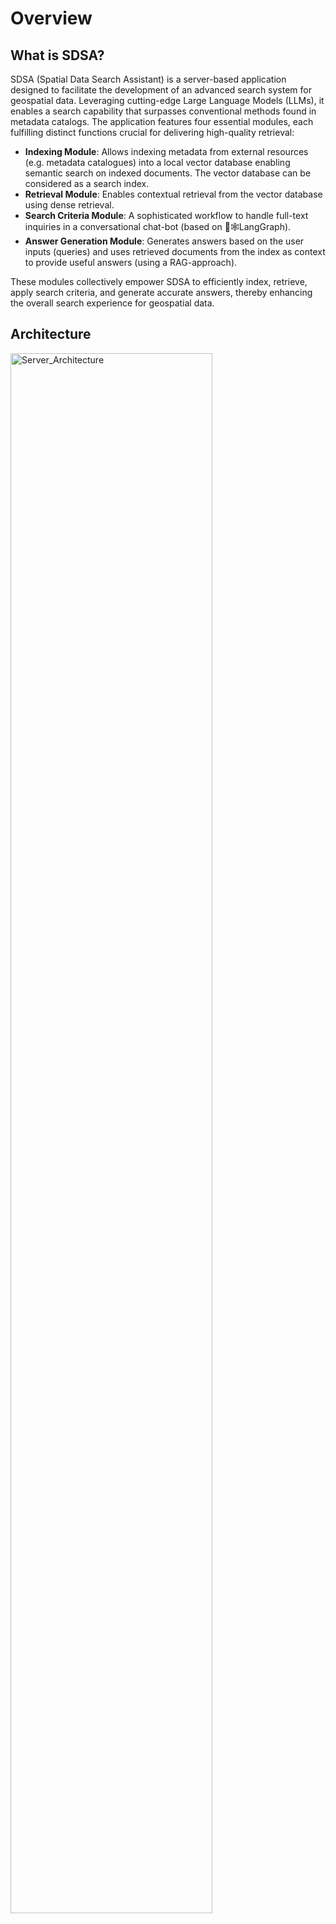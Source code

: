 # Overview

## What is SDSA?

SDSA (Spatial Data Search Assistant) is a server-based application designed to facilitate the development of an advanced search system for geospatial data. Leveraging cutting-edge Large Language Models (LLMs), it enables a search capability that surpasses conventional methods found in metadata catalogs. The application features four essential modules, each fulfilling distinct functions crucial for delivering high-quality retrieval:

- **Indexing Module**: Allows indexing metadata from external resources (e.g. metadata catalogues) into a local vector database enabling semantic search on indexed documents. The vector database can be considered as a search index.
- **Retrieval Module**: Enables contextual retrieval from the vector database using dense retrieval.
- **Search Criteria Module**: A sophisticated workflow to handle full-text inquiries in a conversational chat-bot (based on 🦜🕸️LangGraph).
- **Answer Generation Module**: Generates answers based on the user inputs (queries) and uses retrieved documents from the index as context to provide useful answers (using a RAG-approach).

These modules collectively empower SDSA to efficiently index, retrieve, apply search criteria, and generate accurate answers, thereby enhancing the overall search experience for geospatial data.


## Architecture
<img width="80%" height="80%" alt="Server_Architecture" src="https://github.com/simeonwetzel/sdsadocs/assets/90314129/7d2ec2c8-6ecd-4ee5-817c-d7d981003713">

